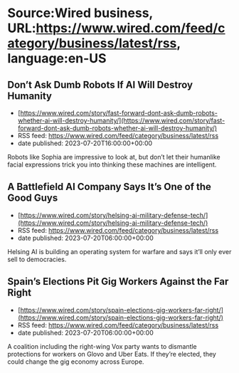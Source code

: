 # Source:Wired business, URL:https://www.wired.com/feed/category/business/latest/rss, language:en-US

## Don’t Ask Dumb Robots If AI Will Destroy Humanity
 - [https://www.wired.com/story/fast-forward-dont-ask-dumb-robots-whether-ai-will-destroy-humanity/](https://www.wired.com/story/fast-forward-dont-ask-dumb-robots-whether-ai-will-destroy-humanity/)
 - RSS feed: https://www.wired.com/feed/category/business/latest/rss
 - date published: 2023-07-20T16:00:00+00:00

Robots like Sophia are impressive to look at, but don’t let their humanlike facial expressions trick you into thinking these machines are intelligent.

## A Battlefield AI Company Says It’s One of the Good Guys
 - [https://www.wired.com/story/helsing-ai-military-defense-tech/](https://www.wired.com/story/helsing-ai-military-defense-tech/)
 - RSS feed: https://www.wired.com/feed/category/business/latest/rss
 - date published: 2023-07-20T06:00:00+00:00

Helsing AI is building an operating system for warfare and says it’ll only ever sell to democracies.

## Spain’s Elections Pit Gig Workers Against the Far Right
 - [https://www.wired.com/story/spain-elections-gig-workers-far-right/](https://www.wired.com/story/spain-elections-gig-workers-far-right/)
 - RSS feed: https://www.wired.com/feed/category/business/latest/rss
 - date published: 2023-07-20T06:00:00+00:00

A coalition including the right-wing Vox party wants to dismantle protections for workers on Glovo and Uber Eats. If they’re elected, they could change the gig economy across Europe.


